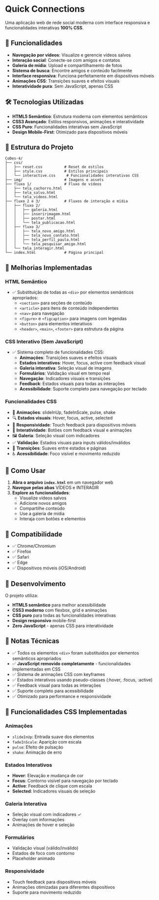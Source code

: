 # Quick Connections

Uma aplicação web de rede social moderna com interface responsiva e funcionalidades interativas **100% CSS**.

## 🚀 Funcionalidades

- **Navegação por vídeos**: Visualize e gerencie vídeos salvos
- **Interação social**: Conecte-se com amigos e contatos
- **Galeria de mídia**: Upload e compartilhamento de fotos
- **Sistema de busca**: Encontre amigos e conteúdo facilmente
- **Interface responsiva**: Funciona perfeitamente em dispositivos móveis
- **Animações CSS**: Transições suaves e efeitos visuais
- **Interatividade pura**: Sem JavaScript, apenas CSS

## 🛠️ Tecnologias Utilizadas

- **HTML5 Semântico**: Estrutura moderna com elementos semânticos
- **CSS3 Avançado**: Estilos responsivos, animações e interatividade
- **CSS Puro**: Funcionalidades interativas sem JavaScript
- **Design Mobile-First**: Otimizado para dispositivos móveis

## 📁 Estrutura do Projeto

```
CoDes-4/
├── css/
│   ├── reset.css          # Reset de estilos
│   ├── style.css          # Estilos principais
│   └── interactive.css     # Funcionalidades interativas CSS
├── img/                   # Imagens e assets
├── fluxo 1/               # Fluxo de vídeos
│   ├── tela_cachorro.html
│   ├── tela_salvo.html
│   └── tela_videos.html
├── fluxo 2 e 3/           # Fluxos de interação e mídia
│   ├── fluxo 2/
│   │   ├── galeria.html
│   │   ├── inseririmagem.html
│   │   ├── postar.html
│   │   └── tela_publicacao.html
│   ├── fluxo 3/
│   │   ├── tela_novo_amigo.html
│   │   ├── tela_novo_contato.html
│   │   ├── tela_perfil_paula.html
│   │   └── tela_pesquisar_amigo.html
│   └── tela_interagir.html
└── index.html             # Página principal
```

## 🎯 Melhorias Implementadas

### HTML Semântico
- ✅ Substituição de todas as `<div>` por elementos semânticos apropriados:
  - `<section>` para seções de conteúdo
  - `<article>` para itens de conteúdo independentes
  - `<nav>` para navegação
  - `<figure>` e `<figcaption>` para imagens com legendas
  - `<button>` para elementos interativos
  - `<header>`, `<main>`, `<footer>` para estrutura da página

### CSS Interativo (Sem JavaScript)
- ✅ Sistema completo de funcionalidades CSS:
  - **Animações**: Transições suaves e efeitos visuais
  - **Estados interativos**: Hover, focus, active com feedback visual
  - **Galeria interativa**: Seleção visual de imagens
  - **Formulários**: Validação visual em tempo real
  - **Navegação**: Indicadores visuais e transições
  - **Feedback**: Estados visuais para todas as interações
  - **Acessibilidade**: Suporte completo para navegação por teclado

### Funcionalidades CSS
- 🎨 **Animações**: slideInUp, fadeInScale, pulse, shake
- 🔍 **Estados visuais**: Hover, focus, active, selected
- 📱 **Responsividade**: Touch feedback para dispositivos móveis
- 💬 **Interatividade**: Botões com feedback visual e animações
- 🖼️ **Galeria**: Seleção visual com indicadores
- ✅ **Validação**: Estados visuais para inputs válidos/inválidos
- 🔄 **Transições**: Suaves entre estados e páginas
- ♿ **Acessibilidade**: Foco visível e movimento reduzido

## 🚀 Como Usar

1. **Abra o arquivo `index.html`** em um navegador web
2. **Navegue pelas abas** VÍDEOS e INTERAGIR
3. **Explore as funcionalidades**:
   - Visualize vídeos salvos
   - Adicione novos amigos
   - Compartilhe conteúdo
   - Use a galeria de mídia
   - Interaja com botões e elementos

## 📱 Compatibilidade

- ✅ Chrome/Chromium
- ✅ Firefox
- ✅ Safari
- ✅ Edge
- ✅ Dispositivos móveis (iOS/Android)

## 🔧 Desenvolvimento

O projeto utiliza:
- **HTML5 semântico** para melhor acessibilidade
- **CSS3 moderno** com flexbox, grid e animações
- **CSS puro** para todas as funcionalidades interativas
- **Design responsivo** mobile-first
- **Zero JavaScript** - apenas CSS para interatividade

## 📝 Notas Técnicas

- ✅ Todos os elementos `<div>` foram substituídos por elementos semânticos apropriados
- ✅ **JavaScript removido completamente** - funcionalidades implementadas em CSS
- ✅ Sistema de animações CSS com keyframes
- ✅ Estados interativos usando pseudo-classes (:hover, :focus, :active)
- ✅ Feedback visual para todas as interações
- ✅ Suporte completo para acessibilidade
- ✅ Otimizado para performance e responsividade

## 🎨 Funcionalidades CSS Implementadas

### Animações
- `slideInUp`: Entrada suave dos elementos
- `fadeInScale`: Aparição com escala
- `pulse`: Efeito de pulsação
- `shake`: Animação de erro

### Estados Interativos
- **Hover**: Elevação e mudança de cor
- **Focus**: Contorno visível para navegação por teclado
- **Active**: Feedback de clique com escala
- **Selected**: Indicadores visuais de seleção

### Galeria Interativa
- Seleção visual com indicadores ✓
- Overlay com informações
- Animações de hover e seleção

### Formulários
- Validação visual (válido/inválido)
- Estados de foco com contorno
- Placeholder animado

### Responsividade
- Touch feedback para dispositivos móveis
- Animações otimizadas para diferentes dispositivos
- Suporte para movimento reduzido
